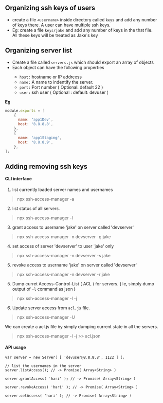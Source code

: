 
## Organizing ssh keys of users

* create a file `<username>` inside directory called `keys` and add any number of keys there. A user can have multiple ssh keys.
* Eg: create a file `keys/jake` and add any number of keys in the that file. All these keys will  be treated as Jake's key

## Organizing server list

* Create a file called `servers.js` which should export an array of <Server> objects
* Each <Server> object can have the following properties
  - `host:` hostname or IP addreess
  - `name:` A name to indentify the server.
  - `port:` Port number ( Optional. default 22 )
  - `user:` ssh user ( Optional : default: devuser )

**Eg**
```javascript
module.exports = [
    {
      name: 'app1Dev',
      host: '8.8.8.8',
    },
    {
      name: 'app1Staging',
      host: '8.8.8.9',
    },
];
```


## Adding removing ssh keys

#### CLI interface
1. list currently loaded server names and usernames
  >npx ssh-access-manager -a
2. list status of all servers.
  >npx ssh-access-manager -l
3. grant access to username 'jake' on server called 'devserver'
  >npx ssh-access-manager -n devserver -g jake
4. set access of server 'devserver' to user 'jake' only
  >npx ssh-access-manager -n devserver -s jake
5. revoke access to username 'jake' on server called 'devserver'
  >npx ssh-access-manager -n devserver -r jake
5. Dump curret Access-Control-List ( ACL ) for servers. ( Ie, simply dump output of `-l` command as json )
  >npx ssh-access-manager -l -j
6. Update server access from `acl.js` file.
  >npx ssh-access-manager -U

  We can create a acl.js file by simply dumping current state in all the servers.
  >npx ssh-access-manager -l -j >> acl.json



#### API usage
```
var server = new Server( [ 'devuser@8.8.8.8', 1122 ] );

// list the usernames in the server
server.listAccess(); // -> Promise( Array<String> )

server.grantAccess( 'hari' ); // -> Promise( Array<String> )

server.revokeAccess( 'hari' ); // -> Promise( Array<String> )

server.setAccess( 'hari' ); // -> Promise( Array<String> )

```
